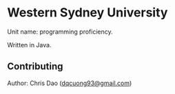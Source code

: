 # Western Sydney University
Unit name: programming proficiency. 

Written in Java.

## Contributing
Author: Chris Dao (dqcuong93@gmail.com)